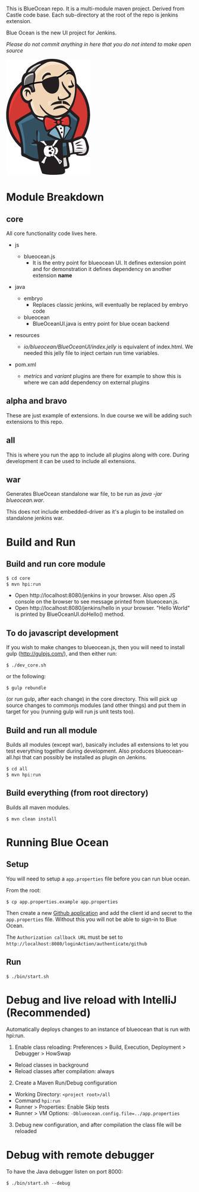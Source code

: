 This is BlueOcean repo. It is a multi-module maven project. Derived from Castle code base. Each sub-directory at the root of the repo is jenkins extension.

Blue Ocean is the new UI project for Jenkins.

*Please do not commit anything in here that you do not intend to make open source*

![Pirate logo, because it's ocean and stuff](logo-yarrr.png)


# Module Breakdown

## core
All core functionality code lives here.

* js
    * blueocean.js
        * It is the entry point for blueocean UI. It defines extension point and for demonstration it defines dependency on another  extension **name**

* java
    * embryo
        * Replaces classic jenkins, will eventually be replaced by embryo code
    * blueocean
        * BlueOceanUI.java is entry point for blue ocean backend

* resources
    * *io/blueocean/BlueOceanUI/index.jelly* is equivalent of index.html. We needed this jelly file to inject certain run time variables.

* pom.xml
    * *metrics* and *variant* plugins are there for example to show this is where we can add dependency on external plugins

## alpha and bravo

These are just example of extensions. In due course we will be adding such extensions to this repo.

## all

This is where you run the app to include all plugins along with core. During development it can be used to include all extensions.

## war

Generates BlueOcean standalone war file, to be run as *java -jar blueocean.war*.

This does not include embedded-driver as it's a plugin to be installed on standalone jenkins war.

# Build and Run

## Build and run core module
```
$ cd core
$ mvn hpi:run
```

- Open http://localhost:8080/jenkins in your browser. Also open JS console on the browser to see message printed from blueocean.js.
- Open http://localhost:8080/jenkins/hello in your browser. "Hello World" is printed by BlueOceanUI.doHello() method.

## To do javascript development

If you wish to make changes to blueocean.js, then you will need to install gulp (http://gulpjs.com/), and then either run:

```
$ ./dev_core.sh
```

or the following:

```
$ gulp rebundle
```
(or run gulp, after each change) in the core directory. This will pick up source changes to commonjs modules (and other things) and put them in target for you (running gulp will run js unit tests too).


## Build and run all module
Builds all modules (except war), basically includes all extensions to let you test everything together during development. Also produces blueocean-all.hpi that can possibly be installed as plugin on Jenkins.

```
$ cd all
$ mvn hpi:run
```

## Build everything (from root directory)
Builds all maven modules.

```
$ mvn clean install
```

# Running Blue Ocean

## Setup

You will need to setup a `app.properties` file before you can run blue ocean.

From the root:
```
$ cp app.properties.example app.properties
```

Then create a new [Github application](https://github.com/settings/developers) and add the client id and secret to the `app.properties` file. Without this you will not be able to sign-in to Blue Ocean.

The `Authorization callback URL` must be set to `http://localhost:8080/loginAction/authenticate/github`

## Run

```
$ ./bin/start.sh
```

# Debug and live reload with IntelliJ (Recommended)
Automatically deploys changes to an instance of blueocean that is run with hpi:run.

1. Enable class reloading: Preferences > Build, Execution, Deployment > Debugger > HowSwap
  * Reload classes in background
  * Reload classes after compilation: always
2. Create a Maven Run/Debug configuration
 * Working Directory: `<project root>/all`
 * Command `hpi:run`
 * Runner > Properties: Enable Skip tests
 * Runner > VM Options: `-Dblueocean.config.file=../app.properties`
3. Debug new configuration, and after compilation the class file will be reloaded

# Debug with remote debugger

To have the Java debugger listen on port 8000:

```
$ ./bin/start.sh --debug
```
